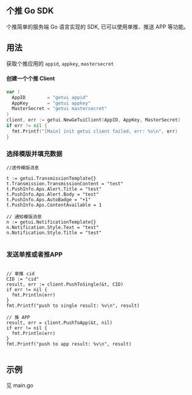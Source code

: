 ## 个推 Go SDK

个推简单的服务端 Go 语言实现的 SDK, 已可以使用单推、推送 APP 等功能。


## 用法

获取个推应用的 `appid`,  `appkey`, `mastersecret`

#### 创建一个个推 Client

```go
var (
  AppID        = "getui appid"
  AppKey       = "getui appkey"
  MasterSecret = "getui mastersecret"
)
client, err := getui.NewGeTuiClient(AppID, AppKey, MasterSecret)
if err != nil {
  fmt.Printf("[Main] init getui client failed, err: %s\n", err)
}

```

### 选择模版并填充数据

```
//透传模版消息

t := getui.TransmissionTemplate{}
t.Transmission.TransmissionContent = "test"
t.PushInfo.Aps.Alert.Title = "test"
t.PushInfo.Aps.Alert.Body = "test"
t.PushInfo.Aps.AutoBadge = "+1"
t.PushInfo.Aps.ContentAvailable = 1

// 通知模版消息
n := getui.NotificationTemplate{}
n.Notification.Style.Text = "test"
n.Notification.Style.Title = "test"


```

### 发送单推或者推APP

```

// 单推 cid
CID := "cid"
result, err := client.PushToSingle(&t, CID)
if err != nil {
  fmt.Println(err)
}
fmt.Printf("push to single result: %v\n", result)

// 推 APP
result, err = client.PushToApp(&t, nil)
if err != nil {
  fmt.Println(err)
}
fmt.Printf("push to app result: %v\n", result)


```

## 示例

见 main.go
